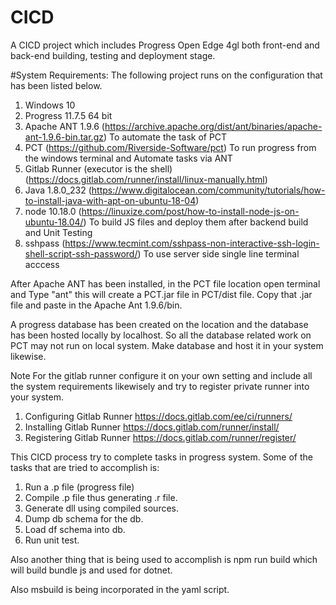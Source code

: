 # CICD

A CICD project which includes Progress Open Edge 4gl both front-end and back-end building, testing and deployment stage. 

#System Requirements:
The following project runs on the configuration that has been listed below.
1. Windows 10
2. Progress 11.7.5 64 bit
3. Apache ANT 1.9.6 (https://archive.apache.org/dist/ant/binaries/apache-ant-1.9.6-bin.tar.gz) To automate the task of PCT
4. PCT (https://github.com/Riverside-Software/pct) To run progress from the windows terminal and Automate tasks via ANT
5. Gitlab Runner (executor is the shell) (https://docs.gitlab.com/runner/install/linux-manually.html)
6. Java 1.8.0_232 (https://www.digitalocean.com/community/tutorials/how-to-install-java-with-apt-on-ubuntu-18-04) 
7. node 10.18.0 (https://linuxize.com/post/how-to-install-node-js-on-ubuntu-18.04/) To build JS files and deploy them after backend build and Unit Testing
8. sshpass (https://www.tecmint.com/sshpass-non-interactive-ssh-login-shell-script-ssh-password/) To use server side single line terminal acccess


After Apache ANT has been installed, in the PCT file location open terminal and Type "ant" this will create a PCT.jar file in PCT/dist file. Copy that .jar 
file and paste in the Apache Ant 1.9.6/bin.

A progress database has been created on the location and the database has been hosted locally by localhost. So all the database related work on PCT may not
run on local system. Make database and host it in your system likewise. 

Note 
For the gitlab runner configure it on your own setting and include all the system requirements likewisely and try to register private runner into your system.
1. Configuring Gitlab Runner https://docs.gitlab.com/ee/ci/runners/
2. Installing Gitlab Runner https://docs.gitlab.com/runner/install/
3. Registering Gitlab Runner https://docs.gitlab.com/runner/register/

This CICD process try to complete tasks in progress system.
Some of the tasks that are tried to accomplish is:
1. Run a .p file (progress file)
2. Compile .p file thus generating .r file.
3. Generate dll using compiled sources.
4. Dump db schema for the db.
5. Load df schema into db.
6. Run unit test.

Also another thing that is being used to accomplish is npm run build which will build bundle js and used for dotnet.

Also msbuild is being incorporated in the yaml script.